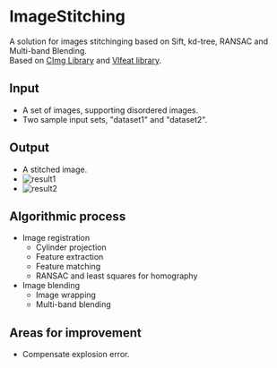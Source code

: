 # ImageStitching
A solution for images stitchinging based on Sift, kd-tree, RANSAC and Multi-band Blending.  
Based on [CImg Library](http://cimg.eu/) and [Vlfeat library](http://www.vlfeat.org/).

## Input
- A set of images, supporting disordered images.
- Two sample input sets, "dataset1" and "dataset2".

## Output
- A stitched image.
- ![result1](https://github.com/AmazingZhen/ImageStitching/blob/master/ImageStitching/res/pano1.jpg?raw=true)
- ![result2](https://github.com/AmazingZhen/ImageStitching/blob/master/ImageStitching/res/pano2.jpg?raw=true)

## Algorithmic process
- Image registration
  + Cylinder projection
  + Feature extraction
  + Feature matching
  + RANSAC and least squares for homography
- Image blending
  + Image wrapping
  + Multi-band blending

## Areas for improvement
- Compensate explosion error.
